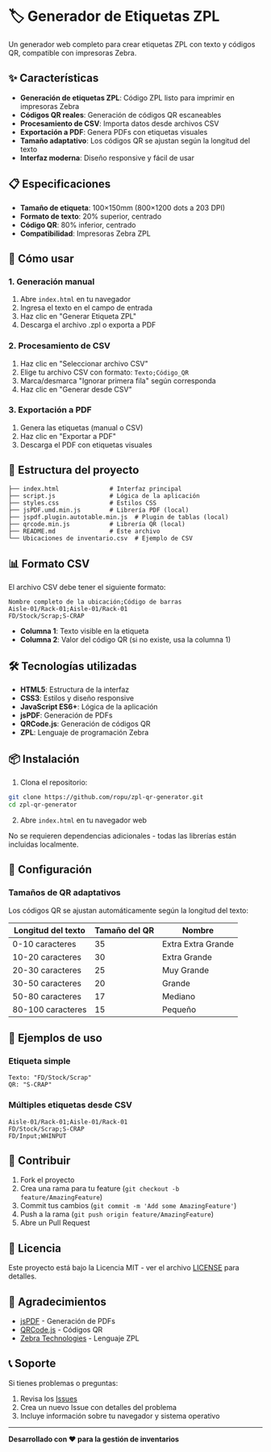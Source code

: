 # 🏷️ Generador de Etiquetas ZPL

Un generador web completo para crear etiquetas ZPL con texto y códigos QR, compatible con impresoras Zebra.

## ✨ Características

- **Generación de etiquetas ZPL**: Código ZPL listo para imprimir en impresoras Zebra
- **Códigos QR reales**: Generación de códigos QR escaneables
- **Procesamiento de CSV**: Importa datos desde archivos CSV
- **Exportación a PDF**: Genera PDFs con etiquetas visuales
- **Tamaño adaptativo**: Los códigos QR se ajustan según la longitud del texto
- **Interfaz moderna**: Diseño responsive y fácil de usar

## 📋 Especificaciones

- **Tamaño de etiqueta**: 100×150mm (800×1200 dots a 203 DPI)
- **Formato de texto**: 20% superior, centrado
- **Código QR**: 80% inferior, centrado
- **Compatibilidad**: Impresoras Zebra ZPL

## 🚀 Cómo usar

### 1. Generación manual
1. Abre `index.html` en tu navegador
2. Ingresa el texto en el campo de entrada
3. Haz clic en "Generar Etiqueta ZPL"
4. Descarga el archivo .zpl o exporta a PDF

### 2. Procesamiento de CSV
1. Haz clic en "Seleccionar archivo CSV"
2. Elige tu archivo CSV con formato: `Texto;Código_QR`
3. Marca/desmarca "Ignorar primera fila" según corresponda
4. Haz clic en "Generar desde CSV"

### 3. Exportación a PDF
1. Genera las etiquetas (manual o CSV)
2. Haz clic en "Exportar a PDF"
3. Descarga el PDF con etiquetas visuales

## 📁 Estructura del proyecto

```
├── index.html              # Interfaz principal
├── script.js               # Lógica de la aplicación
├── styles.css              # Estilos CSS
├── jsPDF.umd.min.js        # Librería PDF (local)
├── jspdf.plugin.autotable.min.js  # Plugin de tablas (local)
├── qrcode.min.js           # Librería QR (local)
├── README.md               # Este archivo
└── Ubicaciones de inventario.csv  # Ejemplo de CSV
```

## 📊 Formato CSV

El archivo CSV debe tener el siguiente formato:
```csv
Nombre completo de la ubicación;Código de barras
Aisle-01/Rack-01;Aisle-01/Rack-01
FD/Stock/Scrap;S-CRAP
```

- **Columna 1**: Texto visible en la etiqueta
- **Columna 2**: Valor del código QR (si no existe, usa la columna 1)

## 🛠️ Tecnologías utilizadas

- **HTML5**: Estructura de la interfaz
- **CSS3**: Estilos y diseño responsive
- **JavaScript ES6+**: Lógica de la aplicación
- **jsPDF**: Generación de PDFs
- **QRCode.js**: Generación de códigos QR
- **ZPL**: Lenguaje de programación Zebra

## 📦 Instalación

1. Clona el repositorio:
```bash
git clone https://github.com/ropu/zpl-qr-generator.git
cd zpl-qr-generator
```

2. Abre `index.html` en tu navegador web

No se requieren dependencias adicionales - todas las librerías están incluidas localmente.

## 🔧 Configuración

### Tamaños de QR adaptativos
Los códigos QR se ajustan automáticamente según la longitud del texto:

| Longitud del texto | Tamaño del QR | Nombre |
|-------------------|---------------|---------|
| 0-10 caracteres   | 35            | Extra Extra Grande |
| 10-20 caracteres  | 30            | Extra Grande |
| 20-30 caracteres  | 25            | Muy Grande |
| 30-50 caracteres  | 20            | Grande |
| 50-80 caracteres  | 17            | Mediano |
| 80-100 caracteres | 15            | Pequeño |

## 📝 Ejemplos de uso

### Etiqueta simple
```
Texto: "FD/Stock/Scrap"
QR: "S-CRAP"
```

### Múltiples etiquetas desde CSV
```
Aisle-01/Rack-01;Aisle-01/Rack-01
FD/Stock/Scrap;S-CRAP
FD/Input;WHINPUT
```

## 🤝 Contribuir

1. Fork el proyecto
2. Crea una rama para tu feature (`git checkout -b feature/AmazingFeature`)
3. Commit tus cambios (`git commit -m 'Add some AmazingFeature'`)
4. Push a la rama (`git push origin feature/AmazingFeature`)
5. Abre un Pull Request

## 📄 Licencia

Este proyecto está bajo la Licencia MIT - ver el archivo [LICENSE](LICENSE) para detalles.

## 🙏 Agradecimientos

- [jsPDF](https://github.com/parallax/jsPDF) - Generación de PDFs
- [QRCode.js](https://github.com/davidshimjs/qrcodejs) - Códigos QR
- [Zebra Technologies](https://www.zebra.com/) - Lenguaje ZPL

## 📞 Soporte

Si tienes problemas o preguntas:
1. Revisa los [Issues](https://github.com/ropu/zpl-qr-generator/issues)
2. Crea un nuevo Issue con detalles del problema
3. Incluye información sobre tu navegador y sistema operativo

---

**Desarrollado con ❤️ para la gestión de inventarios** 